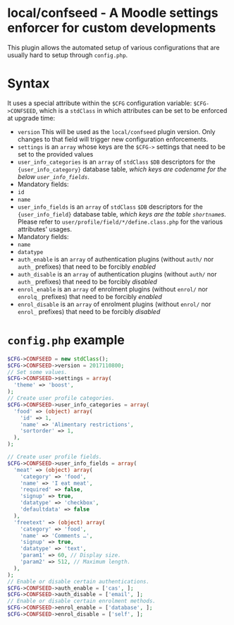 # local/confseed - A Moodle settings enforcer for custom developments

This plugin allows the automated setup of various configurations that are usually hard to setup through `config.php`.

# Syntax

It uses a special attribute within the `$CFG` configuration variable: `$CFG->CONFSEED`, which is a `stdClass` in which attributes can be set to be enforced at upgrade time:

* `version` This will be used as the `local/confseed` plugin version. Only changes to that field will trigger new configuration enforcements.
* `settings` is an `array` whose keys are the `$CFG->` settings that need to be set to the provided values
* `user_info_categories` is an `array` of `stdClass` `$DB` descriptors for the `{user_info_category}` database table, *which keys are codename for the below `user_info_fields`*.
 * Mandatory fields:
  * `id`
  * `name`
* `user_info_fields` is an `array` of `stdClass` `$DB` descriptors for the `{user_info_field}` database table, *which keys are the table `shortname`s*. Please refer to `user/profile/field/*/define.class.php` for the various attributes' usages.
 * Mandatory fields:
  * `name`
  * `datatype`
* `auth_enable` is an `array` of authentication plugins (without `auth/` nor `auth_` prefixes) that need to be forcibly *enabled*
* `auth_disable` is an `array` of authentication plugins (without `auth/` nor `auth_` prefixes) that need to be forcibly *disabled*
* `enrol_enable` is an `array` of enrolment plugins (without `enrol/` nor `enrolq_` prefixes) that need to be forcibly *enabled*
* `enrol_disable` is an `array` of enrolment plugins (without `enrol/` nor `enrol_` prefixes) that need to be forcibly *disabled*


# `config.php` example
```php
$CFG->CONFSEED = new stdClass();
$CFG->CONFSEED->version = 2017110800;
// Set some values.
$CFG->CONFSEED->settings = array(
  'theme' => 'boost',
);
// Create user profile categories.
$CFG->CONFSEED->user_info_categories = array(
  'food' => (object) array(
    'id' => 1,
    'name' => 'Alimentary restrictions',
    'sortorder' => 1,
  ),
);

// Create user profile fields.
$CFG->CONFSEED->user_info_fields = array(
  'meat' => (object) array(
    'category' => 'food',
    'name' => 'I eat meat',
    'required' => false,
    'signup' => true,
    'datatype' => 'checkbox',
    'defaultdata' => false
  ),
  'freetext' => (object) array(
    'category' => 'food',
    'name' => 'Comments …',
    'signup' => true,
    'datatype' => 'text',
    'param1' => 60, // Display size.
    'param2' => 512, // Maximum length.
  ),
);
// Enable or disable certain authentications.
$CFG->CONFSEED->auth_enable = ['cas', ];
$CFG->CONFSEED->auth_disable = ['email', ];
// Enable or disable certain enrolment methods.
$CFG->CONFSEED->enrol_enable = ['database', ];
$CFG->CONFSEED->enrol_disable = ['self', ];
```
